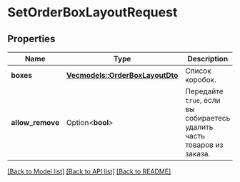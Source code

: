 # SetOrderBoxLayoutRequest

## Properties

Name | Type | Description | Notes
------------ | ------------- | ------------- | -------------
**boxes** | [**Vec<models::OrderBoxLayoutDto>**](OrderBoxLayoutDTO.md) | Список коробок. | 
**allow_remove** | Option<**bool**> | Передайте `true`, если вы собираетесь удалить часть товаров из заказа. | [optional][default to false]

[[Back to Model list]](../README.md#documentation-for-models) [[Back to API list]](../README.md#documentation-for-api-endpoints) [[Back to README]](../README.md)


